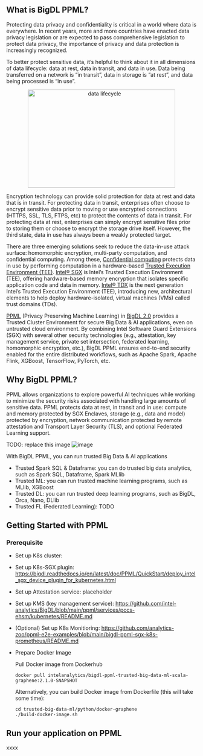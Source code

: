## What is BigDL PPML?

Protecting data privacy and confidentiality is critical in a world where data is everywhere. In recent years, more and more countries have enacted data privacy legislation or are expected to pass comprehensive legislation to protect data privacy, the importance of privacy and data protection is increasingly recognized.

To better protect sensitive data, it’s helpful to think about it in all dimensions of data lifecycle: data at rest, data in transit, and data in use. Data being transferred on a network is “in transit”, data in storage is “at rest”, and data being processed is “in use”.

<p align="center">
  <img src="https://user-images.githubusercontent.com/61072813/177720405-60297d62-d186-4633-8b5f-ff4876cc96d6.png" alt="data lifecycle" width='390px' height='260px'/>
</p>

Encryption technology can provide solid protection for data at rest and data that is in transit. For protecting data in transit, enterprises often choose to encrypt sensitive data prior to moving or use encrypted connections (HTTPS, SSL, TLS, FTPS, etc) to protect the contents of data in transit. For protecting data at rest, enterprises can simply encrypt sensitive files prior to storing them or choose to encrypt the storage drive itself. However, the third state, data in use has always been a weakly protected target. 

There are three emerging solutions seek to reduce the data-in-use attack surface: homomorphic encryption, multi-party computation, and confidential computing. Among these, [Confidential computing](https://www.intel.com/content/www/us/en/security/confidential-computing.html) protects data in use by performing computation in a hardware-based [Trusted Execution Environment (TEE)](https://en.wikipedia.org/wiki/Trusted_execution_environment). [Intel® SGX](https://www.intel.com/content/www/us/en/developer/tools/software-guard-extensions/overview.html) is Intel’s Trusted Execution Environment (TEE), offering hardware-based memory encryption that isolates specific application code and data in memory. [Intel® TDX](https://www.intel.com/content/www/us/en/developer/articles/technical/intel-trust-domain-extensions.html) is the next generation Intel’s Trusted Execution Environment (TEE), introducing new, architectural elements to help deploy hardware-isolated, virtual machines (VMs) called trust domains (TDs).

[PPML](https://bigdl.readthedocs.io/en/latest/doc/PPML/Overview/ppml.html) (Privacy Preserving Machine Learning) in [BigDL 2.0](https://github.com/intel-analytics/BigDL) provides a Trusted Cluster Environment for secure Big Data & AI applications, even on untrusted cloud environment. By combining Intel Software Guard Extensions (SGX) with several other security technologies (e.g., attestation, key management service, private set intersection, federated learning, homomorphic encryption, etc.), BigDL PPML ensures end-to-end security enabled for the entire distributed workflows, such as Apache Spark, Apache Flink, XGBoost, TensorFlow, PyTorch, etc.

## Why BigDL PPML?

PPML allows organizations to explore powerful AI techniques while working to minimize the security risks associated with handling large amounts of sensitive data. PPML protects data at rest, in transit and in use: compute and memory protected by SGX Enclaves, storage (e.g., data and model) protected by encryption, network communication protected by remote attestation and Transport Layer Security (TLS), and optional Federated Learning support. 

TODO: replace this image
![image](https://user-images.githubusercontent.com/61072813/177718320-6f05137a-2f09-4d02-b173-ac3b0dfd45ff.png)

With BigDL PPML, you can run trusted Big Data & AI applications
- Trusted Spark SQL & Dataframe: you can do trusted big data analytics, such as Spark SQL, Dataframe, Spark MLlib
- Trusted ML: you can run trusted machine learning programs, such as MLlib, XGBoost
- Trusted DL: you can run trusted deep learning programs, such as BigDL, Orca, Nano, DLlib
- Trusted FL (Federated Learning): TODO

## Getting Started with PPML

### Prerequisite
- Set up K8s cluster:
- Set up K8s-SGX plugin: https://bigdl.readthedocs.io/en/latest/doc/PPML/QuickStart/deploy_intel_sgx_device_plugin_for_kubernetes.html
- Set up Attestation service: placeholder
- Set up KMS (key management service): https://github.com/intel-analytics/BigDL/blob/main/ppml/services/pccs-ehsm/kubernetes/README.md
- (Optional) Set up K8s Monitioring: https://github.com/analytics-zoo/ppml-e2e-examples/blob/main/bigdl-ppml-sgx-k8s-prometheus/README.md
- Prepare Docker Image

    Pull Docker image from Dockerhub
    ```
    docker pull intelanalytics/bigdl-ppml-trusted-big-data-ml-scala-graphene:2.1.0-SNAPSHOT
    ```
    Alternatively, you can build Docker image from Dockerfile (this will take some time):
    ```
    cd trusted-big-data-ml/python/docker-graphene
    ./build-docker-image.sh
    ```
## Run your application on PPML

xxxx

